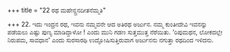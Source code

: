 +++
title = "22 ರಥ ಮಹೇನ್ದ್ರನದೀತನೆಮ್ಮತಿ"

+++
22. ಇದು ಇಂದ್ರನ ರಥ, ಇವನು ನಮ್ಮವನೇ ಆದ ಅತಿರಥ ಅರ್ಜುನ. ನಮ್ಮ ಕುಂತೀದೇವಿ ಇವನನ್ನು ಪಡೆಯಲು ಎಷ್ಟು ಪುಣ್ಯ ಮಾಡಿದ್ದಾಳೋ ! ಎಂದು ಮುನಿ ಗಡಣ ಸುತ್ತಮುತ್ತ ನೆರೆಯಿತು. 'ರಿಪುಮಥನ, ಲೋಕದಲ್ಲೇ ನಿರುಪಮ, ಸಾವಧಾನ' ಎಂದು ಸುರಸಾರಥಿ ಉದ್ಘೋಷಿಸುತ್ತಿರುವಾಗ ಅರ್ಜುನನು ನಗುತ್ತಾ ರಥದಿಂದ ಇಳಿದನು.